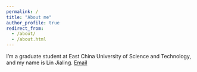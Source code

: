 ```yaml
---
permalink: /
title: "About me"
author_profile: true
redirect_from: 
  - /about/
  - /about.html
---
```

I’m a graduate student at East China University of Science and Technology, and my name is Lin Jialing.
[Email](Y80230287@mail.ecust.edu.cn) 
 

